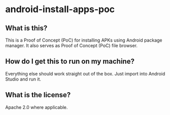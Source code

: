 # android-install-apps-poc

## What is this?
This is a Proof of Concept (PoC) for installing APKs using Android package manager. It also serves as Proof of Concept (PoC) file browser.

## How do I get this to run on my machine?
Everything else should work straight out of the box. Just import into Android Studio and run it.

## What is the license?
Apache 2.0 where applicable.
